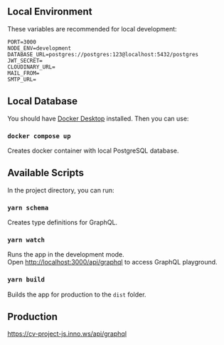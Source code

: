 ## Local Environment

These variables are recommended for local development:

```
PORT=3000
NODE_ENV=development
DATABASE_URL=postgres://postgres:123@localhost:5432/postgres
JWT_SECRET=
CLOUDINARY_URL=
MAIL_FROM=
SMTP_URL=
```

## Local Database

You should have [Docker Desktop](https://www.docker.com/products/docker-desktop/) installed.
Then you can use:

### `docker compose up`

Creates docker container with local PostgreSQL database.

## Available Scripts

In the project directory, you can run:

### `yarn schema`

Creates type definitions for GraphQL.

### `yarn watch`

Runs the app in the development mode.\
Open [http://localhost:3000/api/graphql](http://[::1]:3000/api/graphql) to access GraphQL playground.

### `yarn build`

Builds the app for production to the `dist` folder.

## Production

https://cv-project-js.inno.ws/api/graphql

